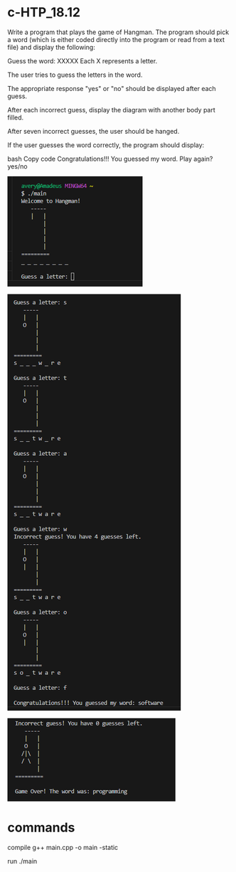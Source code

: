 # c-HTP_18.12 

Write a program that plays the game of Hangman. The program should pick a word (which is either coded directly into the program or read from a text file) and display the following:

Guess the word: XXXXX
Each X represents a letter.

The user tries to guess the letters in the word.

The appropriate response "yes" or "no" should be displayed after each guess.

After each incorrect guess, display the diagram with another body part filled.

After seven incorrect guesses, the user should be hanged.

If the user guesses the word correctly, the program should display:

bash
Copy code
Congratulations!!! You guessed my word. Play again? yes/no

![alt text](image-2.png)

![alt text](image.png)

![alt text](image-1.png)



# commands
compile
g++ main.cpp -o main -static

run
./main